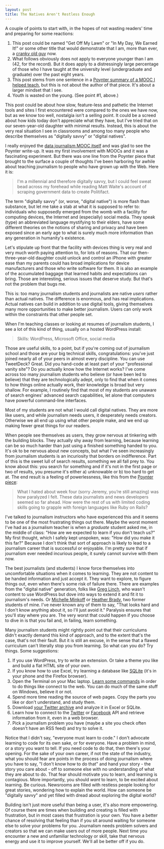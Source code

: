 ```yaml
---
layout: post
title: The Natives Aren't Restless Enough
---
```


A couple of points to start with, in the hopes of not wasting readers' time and preparing for some reactions:

  1. This post could be named "Get Off My Lawn" or "In My Day, We Earned It!" or some other title that would demonstrate that I am, more than ever, a [cranky old guy](https://twitter.com/kendall/status/385111992799084544) now.
  2. What follows obviously does not apply to everyone younger than I am (42, for the record). But it does apply to a distressingly large percentage of those who I have taught at the university level (undergraduate and graduate) over the past eight years.
  3. This post stems from one sentence in a [Poynter summary of a MOOC I helped teach](http://www.poynter.org/latest-news/top-stories/223548/online-course-shows-impact-importance-of-data-driven-journalism/), but this is not about the author of that piece. It's about a larger mindset that I see.
  4. Youth is wasted on the young. (See point #1, above.)

This post could be about how slow, feature-less and pathetic the Internet tools and sites I first encountered were compared to the ones we have now, but as we know too well, nostalgia isn't a selling point. It could be a screed about how kids today don't appreciate what they have, but I've tried that on our seven-year-old daughter with minimal results. Instead, this is about the very real situation I see in classrooms and among too many people who describe themselves as "digitally savvy" or "digital natives".

I really enjoyed the [data journalism MOOC itself](https://knightcenter.utexas.edu/node/14149/) and was glad to see the Poynter write-up. It was my first involvement with MOOCs and it was a fascinating experiment. But there was one line from the Poynter piece that brought to the surface a couple of thoughts I've been harboring for awhile about teaching journalism to people who have grown up with the Web. Here it is:

  > I'm a millennial and therefore digitally savvy, but I could feel sweat bead across my forehead while reading Matt Waite's account of scraping government data to create Politifact.

The term "digitally savvy" (or, worse, "digital native") is more flash than substance, but let me take a stab at what it is supposed to refer to: individuals who supposedly emerged from the womb with a facility for computing devices, the Internet and (especially) social media. They speak (type) an abbreviated language mystifying to their elders, have some different theories on the notions of sharing and privacy and have been exposed since an early age to what is surely much more information than any generation in humanity's existence.

Let's stipulate up front that the facility with devices thing is very real and very much worth paying attention to, for lots of reasons. That our then-three-year-old daughter could unlock and control an iPhone with greater ease than my parents could has broad implications for device manufacturers and those who write software for them. It is also an example of the accumulated baggage that learned habits and expectations can bring. Those are interesting, serious issues that deserve study. But that's not the problem that bugs me.

This is: too many journalism students and journalists are native *users* rather than actual natives. The difference is enormous, and has real implications. Actual natives can build in addition to use digital tools, giving themselves many more opportunities to make better journalism. Users can only work within the constraints that other people set.

When I'm teaching classes or looking at resumes of journalism students, I see a lot of this kind of thing, usually on a hosted WordPress install:

  > Skills: WordPress, Microsoft Office, social media
    
Those are useful skills, to a point, but if you're coming out of journalism school and those are your big technical skills, congratulations: you've just joined nearly all of your peers in almost every discipline. You can use TweetDeck? Great. Did you hand-code at least part of your "professional vanity site"? Do you actually know how the Internet works? I've come across too many journalism students who believe (or have been led to believe) that they are technologically adept, only to find that when it comes to how things online actually work, their knowledge is broad but very shallow. For example, I routinely find that most of my students are unaware of search engines' advanced search capabilities, let alone that computers have powerful command-line interfaces.

Most of my students are not what I would call digital natives. They are more like users, and while journalism needs users, it desperately needs creators. Otherwise we all end up using what other people make, and we end up making fewer great things for our readers.

When people see themselves as users, they grow nervous at tinkering with the building blocks. They actually shy away from learning, because learning can be so much harder than just using a finished something handed to you. It's ok to be nervous about new concepts, but what I've seen increasingly from journalism students is an incuriosity that borders on indifference. Part of this is the sweet lull of search results, something we all fall prey to. You know about this: you search for something and if it's not in the first page or two of results, you presume it's either a) unknowable or b) too hard to get at. The end result is a feeling of powerlessness, like this from the [Poynter piece](http://www.poynter.org/latest-news/top-stories/223548/online-course-shows-impact-importance-of-data-driven-journalism/):

  > What I hated about week four (sorry Jeremy, you’re still amazing) was how paralyzed I felt. These data journalists and news developers seemed so far ahead. How were the rest of us with limited coding skills going to grapple with foreign languages like Ruby on Rails?

I've talked to journalism instructors who have experienced this and it seems to be one of the most frustrating things out there. Maybe the worst moment I've had as a journalism teacher is when a *graduate* student asked me, in the middle of class: "How are we expected to learn if you don't teach us?" My first thought, which I safely kept unspoken, was: "How did you make it this far?" Because I don't think that sort of approach is likely to lead to a journalism career that is successful or enjoyable. I'm pretty sure that if journalism ever needed incurious people, it surely cannot survive with them now.

The best journalists (and students) I know force themselves into uncomfortable situations when it comes to learning. They are not content to be handed information and just accept it. They want to explore, to figure things out, even when there's some risk of failure there. There are examples from the "digital native" generation, folks like [Greg Linch](http://www.greglinch.com/), who wasn't content to use WordPress but dove into ways to extend it and fit it to journalism's needs. Or [Michelle Minkoff](http://michelleminkoff.com/) or [Heather Brady](http://heatherlynnbrady.com/), two former students of mine. I've never known any of them to say, "That looks hard and I don't know anything about it, so I'll just avoid it." Paralysis ensures that you'll stay where you are. The very worst that could happen if you choose to dive in is that you fail and, in failing, learn something.

Many journalism students might rightly point out that their curriculums didn't exactly demand this kind of approach, and to the extent that's the case, that's not their fault. But it is still an excuse, in the sense that a flawed curriculum can't literally stop you from learning. So what can you do? Try things. Some suggestions:

  1. If you use WordPress, try to write an extension. Or take a theme you like and build a flat HTML site of your own.
  2. If you know how to use Excel, try learning a database like [SQLite](https://github.com/tthibo/SQL-Tutorial/blob/master/tutorial_files/part1.textile) (it's in your phone and the Firefox browser).
  3. Open the Terminal on your Mac laptop. [Learn some commands](http://blog.teamtreehouse.com/introduction-to-the-mac-os-x-command-line) in order to do things like connect to the web. You can do much of the same stuff on Windows, believe it or not.
  4. Spend more time reading the source of web pages. Copy the parts you like or don't understand, and study them.
  5. Download [your Twitter archive](https://blog.twitter.com/2012/your-twitter-archive) and analyze it in Excel or SQLite.
  6. Learn how to connect to the [Twitter](https://apigee.com/console/twitter) or [Facebook](https://apigee.com/console/facebook) API and retrieve information from it, even in a web browser.
  7. Pick a journalism problem you have (maybe a site you check often doesn't have an RSS feed) and try to solve it.

Notice that I didn't say, "everyone must learn to code." I don't advocate learning to code for its own sake, or for everyone. Have a problem in mind, or a story you want to tell. If you need code to do that, then there's your opening. For the sake of your own career, if not the state of the industry, what you should fear are points in the process of doing journalism where you have to say, "I don't know how to do that" and hand your story - the story you care about - off to someone else with no understanding of what they are about to do. That fear should motivate you to learn, and learning is contagious. More importantly, you should *want* to learn, to be excited about learning. Be curious. Newsrooms are filled with restless people looking for great stories, wondering how to explain the world. How can someone be "digitally savvy" and yet filled with dread about exploring the digital world?

Building isn't just more useful than being a user, it's also more empowering. Of course there are times when building and creating is filled with frustration, but in most cases that frustration is your own. You have a better chance of resolving that feeling than if you sit around waiting for someone else to solve your problems for you. Journalism needs problem solvers and creators so that we can make users out of more people. Next time you encounter a new and unfamiliar technology or skill, take that nervous energy and use it to improve yourself. We'll all be better off if you do.
